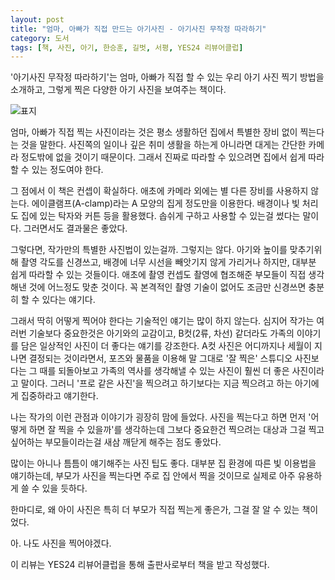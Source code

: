 ```yaml
---
layout: post
title: "엄마, 아빠가 직접 만드는 아기사진 - 아기사진 무작정 따라하기"
category: 도서
tags: [책, 사진, 아기, 한승훈, 길벗, 서평, YES24 리뷰어클럽]
---
```


'아기사진 무작정 따라하기'는
엄마, 아빠가 직접 할 수 있는 우리 아기 사진 찍기 방법을 소개하고,
그렇게 찍은 다양한 아기 사진을 보여주는 책이다.

![표지](https://lh3.googleusercontent.com/-yh_BDPqaQ3U/WjE-LjLZVyI/AAAAAAAAcJE/eN8pjxbnZ0ETb_c98laftbdnT9hsZbV5wCE0YBhgL/s480/how-to-photograph-a-baby-at-home-book.jpg)

엄마, 아빠가 직접 찍는 사진이라는 것은
평소 생활하던 집에서
특별한 장비 없이 찍는다는 것을 말한다.
사진쪽의 일이나 깊은 취미 생활을 하는게 아니라면
대게는 간단한 카메라 정도밖에 없을 것이기 때문이다.
그래서 진짜로 따라할 수 있으려면
집에서 쉽게 따라할 수 있는 정도여야 한다.

그 점에서 이 책은 컨셉이 확실하다.
애초에 카메라 외에는 별 다른 장비를 사용하지 않는다.
에이클램프(A-clamp)라는 A 모양의 집게 정도만을 이용한다.
배경이나 빛 처리도 집에 있는 탁자와 커튼 등을 활용했다.
솝쉬게 구하고 사용할 수 있는걸 썼다는 말이다.
그러면서도 결과물은 좋았다.

그렇다면, 작가만의 특별한 사진법이 있는걸까.
그렇지는 않다.
아기와 높이를 맞추기위해 촬영 각도를 신경쓰고,
배경에 너무 시선을 빼앗기지 않게 가리거나 하지만,
대부분 쉽게 따라할 수 있는 것들이다.
애초에 촬영 컨셉도 촬영에 협조해준 부모들이 직접 생각해낸 것에 어느정도 맞춘 것이다.
꼭 본격적인 촬영 기술이 없어도 조금만 신경쓰면 충분히 할 수 있다는 얘기다.

그래서 딱히 어떻게 찍어야 한다는 기술적인 얘기는 많이 하지 않는다.
심지어 작가는 여러번 기술보다 중요한것은 아기와의 교감이고,
B컷(2류, 차선) 같더라도 가족의 이야기를 담은 일상적인 사진이 더 좋다는 얘기를 강조한다.
A컷 사진은 어디까지나 세월이 지나면 결정되는 것이라면서,
포즈와 물품을 이용해 말 그대로 '잘 찍은' 스튜디오 사진보다는
그 때를 되돌아보고 가족의 역사를 생각해낼 수 있는 사진이
훨씬 더 좋은 사진이라고 말이다.
그러니 '프로 같은 사진'을 찍으려고 하기보다는
지금 찍으려고 하는 아기에게 집중하라고 얘기한다.

나는 작가의 이런 관점과 이야기가 굉장히 맘에 들었다.
사진을 찍는다고 하면 먼저 '어떻게 하면 잘 찍을 수 있을까'를 생각하는데
그보다 중요한건 찍으려는 대상과 그걸 찍고싶어하는 부모들이라는걸
새삼 깨닫게 해주는 점도 좋았다.

많이는 아니나 틈틈이 얘기해주는 사진 팁도 좋다.
대부분 집 환경에 따른 빛 이용법을 얘기하는데,
부모가 사진을 찍는다면 주로 집 안에서 찍을 것이므로
실제로 아주 유용하게 쓸 수 있을 듯하다.

한마디로,
왜 아이 사진은 특히 더 부모가 직접 찍는게 좋은가,
그걸 잘 알 수 있는 책이었다.

아. 나도 사진을 찍어야겠다.



<div class="im im-info">
이 리뷰는 YES24 리뷰어클럽을 통해 출판사로부터 책을 받고 작성했다.
</div>
